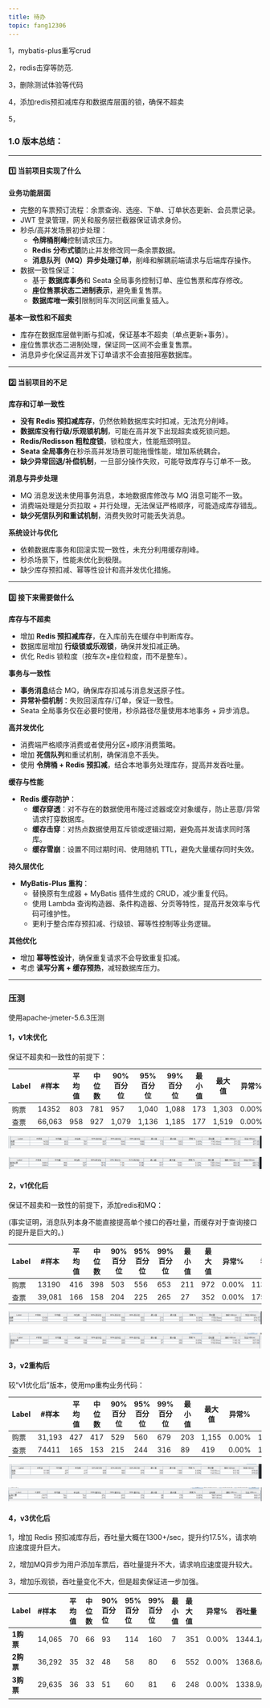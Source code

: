 ```yaml
---
title: 待办
topic: fang12306
---
```




1，mybatis-plus重写crud

2，redis击穿等防范.

3，删除测试体验等代码

4，添加redis预扣减库存和数据库层面的锁，确保不超卖

5，

### 1.0 版本总结：

------

#### 1️⃣ 当前项目实现了什么

**业务功能层面**

- 完整的车票预订流程：余票查询、选座、下单、订单状态更新、会员票记录。
- JWT 登录管理，网关和服务层拦截器保证请求身份。
- 秒杀/高并发场景初步处理：
  - **令牌桶削峰**控制请求压力。
  - **Redis 分布式锁**防止并发修改同一条余票数据。
  - **消息队列（MQ）异步处理订单**，削峰和解耦前端请求与后端库存操作。
- 数据一致性保证：
  - 基于 **数据库事务**和 Seata 全局事务控制订单、座位售票和库存修改。
  - **座位售票状态二进制表示**，避免重复售票。
  - **数据库唯一索引**限制同车次同区间重复插入。

**基本一致性和不超卖**

- 库存在数据库层做判断与扣减，保证基本不超卖（单点更新+事务）。
- 座位售票状态二进制处理，保证同一区间不会重复售票。
- 消息异步化保证高并发下订单请求不会直接阻塞数据库。

------

#### 2️⃣ 当前项目的不足

**库存和订单一致性**

- **没有 Redis 预扣减库存**，仍然依赖数据库实时扣减，无法充分削峰。
- **数据库没有行级/乐观锁机制**，可能在高并发下出现超卖或死锁问题。
- **Redis/Redisson 粗粒度锁**，锁粒度大，性能瓶颈明显。
- **Seata 全局事务**在秒杀高并发场景可能拖慢性能，增加系统耦合。
- **缺少异常回退/补偿机制**，一旦部分操作失败，可能导致库存与订单不一致。

**消息与异步处理**

- MQ 消息发送未使用事务消息，本地数据库修改与 MQ 消息可能不一致。
- 消费端处理是分页拉取 + 并行处理，无法保证严格顺序，可能造成库存错乱。
- **缺少死信队列和重试机制**，消费失败时可能丢失消息。

**系统设计与优化**

- 依赖数据库事务和回滚实现一致性，未充分利用缓存削峰。
- 秒杀场景下，性能未优化到极限。
- 缺少库存预扣减、幂等性设计和高并发优化措施。

------

#### 3️⃣ 接下来需要做什么

**库存与不超卖**

- 增加 **Redis 预扣减库存**，在入库前先在缓存中判断库存。
- 数据库层增加 **行级锁或乐观锁**，确保并发扣减正确。
- 优化 Redis 锁粒度（按车次+座位粒度，而不是整车）。

**事务与一致性**

- **事务消息**结合 MQ，确保库存扣减与消息发送原子性。
- **异常补偿机制**：失败回滚库存/订单，保证一致性。
- Seata 全局事务仅在必要时使用，秒杀路径尽量使用本地事务 + 异步消息。

**高并发优化**

- 消费端严格顺序消费或者使用分区+顺序消费策略。
- 增加 **死信队列**和重试机制，确保消息不丢失。
- 使用 **令牌桶 + Redis 预扣减**，结合本地事务处理库存，提高并发吞吐量。

**缓存与性能**

- **Redis 缓存防护**：
  - **缓存穿透**：对不存在的数据使用布隆过滤器或空对象缓存，防止恶意/异常请求打穿数据库。
  - **缓存击穿**：对热点数据使用互斥锁或逻辑过期，避免高并发请求同时落库。
  - **缓存雪崩**：设置不同过期时间、使用随机 TTL，避免大量缓存同时失效。

**持久层优化**

- **MyBatis-Plus 重构**：
  - 替换原有生成器 + MyBatis 插件生成的 CRUD，减少重复代码。
  - 使用 Lambda 查询构造器、条件构造器、分页等特性，提高开发效率与代码可维护性。
  - 更利于整合库存预扣减、行级锁、幂等性控制等业务逻辑。

**其他优化**

- 增加 **幂等性设计**，确保重复请求不会导致重复扣减。
- 考虑 **读写分离 + 缓存预热**，减轻数据库压力。

------

### 压测

使用apache-jmeter-5.6.3压测

#### 1，v1未优化

保证不超卖和一致性的前提下：

| Label | #样本  | 平均值 | 中位数 | 90%百分位 | 95%百分位 | 99%百分位 | 最小值 | 最大值 | 异常% | 吞吐量     | 接收 KB/sec | 发送 KB/sec |
| ----- | ------ | ------ | ------ | --------- | --------- | --------- | ------ | ------ | ----- | ---------- | ----------- | ----------- |
| 购票  | 14352  | 803    | 781    | 957       | 1,040     | 1,088     | 173    | 1,303  | 0.00% | 1143.4/sec | 311.53      | 877.65      |
| 查票  | 66,063 | 958    | 927    | 1,079     | 1,136     | 1,185     | 177    | 1,519  | 0.00% | 1025.6/sec | 668.08      | 489.74      |

![image-20250930210528777](../../images/压测1.png)

![image-20250930205303223](../../images/压测2.png)

#### 2，v1优化后

保证不超卖和一致性的前提下，添加redis和MQ：

(事实证明，消息队列本身不能直接提高单个接口的吞吐量，而缓存对于查询接口的提升是巨大的。)

| Label | #样本  | 平均值 | 中位数 | 90%百分位 | 95%百分位 | 99%百分位 | 最小值 | 最大值 | 异常% | 吞吐量     | 接收 KB/sec | 发送 KB/sec |
| ----- | ------ | ------ | ------ | --------- | --------- | --------- | ------ | ------ | ----- | ---------- | ----------- | ----------- |
| 购票  | 13190  | 416    | 398    | 503       | 556       | 653       | 211    | 972    | 0.00% | 1139.5/sec | 310.62      | 874.67      |
| 查票  | 39,081 | 166    | 158    | 204       | 225       | 265       | 27     | 352    | 0.00% | 1752.9/sec | 1140.10     | 837.08      |

![image-20250930204507779](../../images/压测3.png)

![image-20250930191624751](../../images/压测4.png)

#### 3，v2重构后

较“v1优化后”版本，使用mp重构业务代码：

| Label | #样本  | 平均值 | 中位数 | 90%百分位 | 95%百分位 | 99%百分位 | 最小值 | 最大值 | 异常% | 吞吐量     | 接收KB/sec | 发送KB/sec |
| ----- | ------ | ------ | ------ | --------- | --------- | --------- | ------ | ------ | ----- | ---------- | ---------- | ---------- |
| 购票  | 31,193 | 427    | 417    | 529       | 560       | 679       | 203    | 1,155  | 0.00% | 1143.9/sec | 312.30     | 878.00     |
| 查票  | 74411  | 165    | 153    | 215       | 244       | 316       | 89     | 419    | 0.00% | 1801.8/sec | 1173.80    | 860.41     |

![image-20250930223154339](../../images/压测5.png)

![image-20250930192701767](../../images/压测6.png)

#### 4，v3优化后

1，增加 Redis 预扣减库存后，吞吐量大概在1300+/sec，提升约17.5%，请求响应速度提升巨大。

2，增加MQ异步为用户添加车票后，吞吐量提升不大，请求响应速度提升较大。

3，增加乐观锁，吞吐量变化不大，但是超卖保证进一步加强。

| Label     | #样本  | 平均值 | 中位数 | 90%百分位 | 95%百分位 | 99%百分位 | 最小值 | 最大值 | 异常% | 吞吐量     | 接收 KB/sec | 发送 KB/sec |
| :-------- | :----- | :----- | :----- | :-------- | :-------- | :-------- | :----- | :----- | :---- | :--------- | :---------- | :---------- |
| **1购票** | 14,065 | 70     | 66     | 93        | 114       | 160       | 7      | 351    | 0.00% | 1344.1/sec | 366.93      | 1031.73     |
| **2购票** | 36,292 | 35     | 32     | 48        | 58        | 80        | 6      | 552    | 0.00% | 1368.6/sec | 373.73      | 1050.53     |
| **3购票** | 29,635 | 36     | 33     | 51        | 60        | 81        | 6      | 248    | 0.00% | 1338.9/sec | 365.64      | 1027.74     |
|           |        |        |        |           |           |           |        |        |       |            |             |             |


